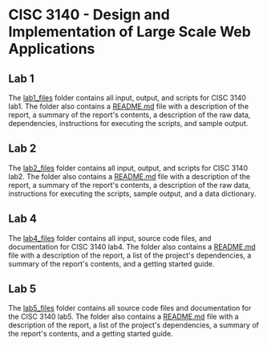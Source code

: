 # CISC 3140 - Design and Implementation of Large Scale Web Applications

## Lab 1

The [lab1_files](lab1_files) folder contains all input, output, and scripts for CISC 3140 lab1. The folder also contains a [README.md](./lab1_files/README.md) file with a description of the report, a summary of the report's contents, a description of the raw data, dependencies, instructions for executing the scripts, and sample output.

## Lab 2

The [lab2_files](lab2_files) folder contains all input, output, and scripts for CISC 3140 lab2. The folder also contains a [README.md](./lab2_files/README.md) file with a description of the report, a summary of the report's contents, a description of the raw data, instructions for executing the scripts, sample output, and a data dictionary. 

## Lab 4

The [lab4_files](lab4_files) folder contains all input, source code files, and documentation for CISC 3140 lab4. The folder also contains a [README.md](./lab4_files/README.md) file with a description of the report, a list of the project's dependencies, a summary of the report's contents, and a getting started guide. 

## Lab 5

The [lab5_files](./lab5_files/) folder contains all source code files and documentation for the CISC 3140 lab5. The folder also contains a [README.md](./lab5_files/README.md) file with a description of the report, a list of the project's dependencies, a summary of the report's contents, and a getting started guide. 
